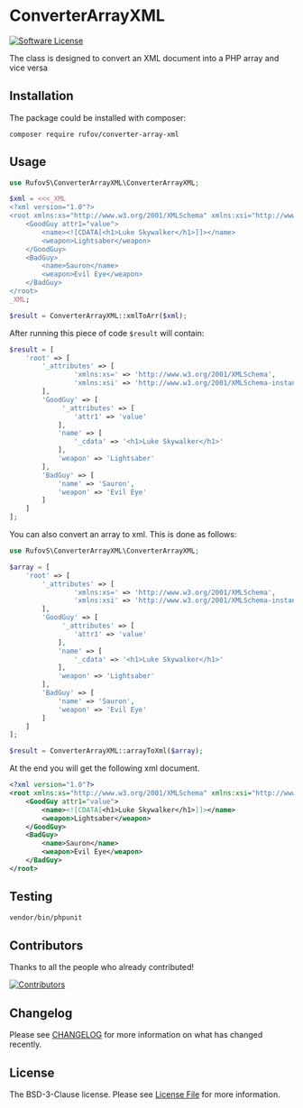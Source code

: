 # ConverterArrayXML

<!--
[![Latest Version](https://img.shields.io/github/release/rufovS/php-converter-array-xml.svg?style=flat-square)](https://github.com/rufovS/php-converter-array-xml/releases)
-->
[![Software License](https://img.shields.io/badge/license-BSD_3_Clause-brightgreen.svg?style=flat-square)](LICENSE.md)
<!--
![Tests](https://github.com/rufovS/php-converter-array-xml/workflows/Tests/badge.svg)
[![Total Downloads](https://img.shields.io/packagist/dt/rufov/converter-array-xml.svg?style=flat-square)](https://packagist.org/packages/rufov/converter-array-xml)
-->

The class is designed to convert an XML document into a PHP array and vice versa

## Installation

The package could be installed with composer:

```
composer require rufov/converter-array-xml
```

## Usage
```php
use RufovS\ConverterArrayXML\ConverterArrayXML;

$xml = <<<_XML
<?xml version="1.0"?>
<root xmlns:xs="http://www.w3.org/2001/XMLSchema" xmlns:xsi="http://www.w3.org/2001/XMLSchema-instance">
    <GoodGuy attr1="value">
        <name><![CDATA[<h1>Luke Skywalker</h1>]]></name>
        <weapon>Lightsaber</weapon>
    </GoodGuy>
    <BadGuy>
        <name>Sauron</name>
        <weapon>Evil Eye</weapon>
    </BadGuy>
</root>
_XML;

$result = ConverterArrayXML::xmlToArr($xml);
```

After running this piece of code ```$result``` will contain:
```php
$result = [
    'root' => [
        '_attributes' => [
                'xmlns:xs=' => 'http://www.w3.org/2001/XMLSchema',
                'xmlns:xsi' => 'http://www.w3.org/2001/XMLSchema-instance'
        ],
        'GoodGuy' => [
             '_attributes' => [
                'attr1' => 'value'
            ],
            'name' => [
                '_cdata' => '<h1>Luke Skywalker</h1>'
            ],
            'weapon' => 'Lightsaber'
        ],
        'BadGuy' => [
            'name' => 'Sauron',
            'weapon' => 'Evil Eye'
        ]
    ]
];
```

You can also convert an array to xml. This is done as follows:
```php
use RufovS\ConverterArrayXML\ConverterArrayXML;

$array = [
    'root' => [
        '_attributes' => [
                'xmlns:xs=' => 'http://www.w3.org/2001/XMLSchema',
                'xmlns:xsi' => 'http://www.w3.org/2001/XMLSchema-instance'
        ],
        'GoodGuy' => [
             '_attributes' => [
                'attr1' => 'value'
            ],
            'name' => [
                '_cdata' => '<h1>Luke Skywalker</h1>'
            ],
            'weapon' => 'Lightsaber'
        ],
        'BadGuy' => [
            'name' => 'Sauron',
            'weapon' => 'Evil Eye'
        ]
    ]
];

$result = ConverterArrayXML::arrayToXml($array);
```

At the end you will get the following xml document.
```xml
<?xml version="1.0"?>
<root xmlns:xs="http://www.w3.org/2001/XMLSchema" xmlns:xsi="http://www.w3.org/2001/XMLSchema-instance">
    <GoodGuy attr1="value">
        <name><![CDATA[<h1>Luke Skywalker</h1>]]></name>
        <weapon>Lightsaber</weapon>
    </GoodGuy>
    <BadGuy>
        <name>Sauron</name>
        <weapon>Evil Eye</weapon>
    </BadGuy>
</root>
```

## Testing

```bash
vendor/bin/phpunit
```

## Contributors

Thanks to all the people who already contributed!

<a href="https://github.com/UniverseGroups/universe-id/graphs/contributors">
  <img src="https://contributors-img.web.app/image?repo=UniverseGroups/universe-id" alt="Contributors" />
</a>

## Changelog

Please see [CHANGELOG](CHANGELOG.md) for more information on what has changed recently.

## License

The BSD-3-Clause license. Please see [License File](LICENSE.md) for more information.
